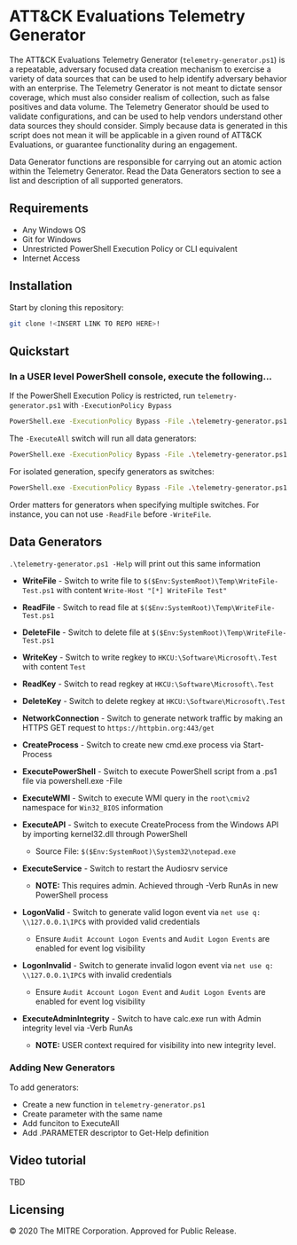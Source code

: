 # ATT&CK Evaluations Telemetry Generator

The ATT&CK Evaluations Telemetry Generator (`telemetry-generator.ps1`) is a repeatable, adversary focused data creation mechanism to exercise a variety of data sources that can be used to help identify adversary behavior with an enterprise. The Telemetry Generator is not meant to dictate sensor coverage, which must also consider realism of collection, such as false positives and data volume. The Telemetry Generator should be used to validate configurations, and can be used to help vendors understand other data sources they should consider. Simply because data is generated in this script does not mean it will be applicable in a given round of ATT&CK Evaluations, or guarantee functionality during an engagement.

Data Generator functions are responsible for carrying out an atomic action within the Telemetry Generator. Read the Data Generators section to see a list and description of all supported generators.

## Requirements

* Any Windows OS
* Git for Windows
* Unrestricted PowerShell Execution Policy or CLI equivalent
* Internet Access

## Installation

Start by cloning this repository:
```Bash
git clone !<INSERT LINK TO REPO HERE>!
```

## Quickstart
### In a USER level PowerShell console, execute the following...

If the PowerShell Execution Policy is restricted, run `telemetry-generator.ps1` with `-ExecutionPolicy Bypass`
```Bash
PowerShell.exe -ExecutionPolicy Bypass -File .\telemetry-generator.ps1
```

The `-ExecuteAll` switch will run all data generators:
```Bash
PowerShell.exe -ExecutionPolicy Bypass -File .\telemetry-generator.ps1 -ExecuteAll
```

For isolated generation, specify generators as switches:
```Bash
PowerShell.exe -ExecutionPolicy Bypass -File .\telemetry-generator.ps1 -WriteFile -ReadFile -DeleteFile
```

Order matters for generators when specifying multiple switches. For instance, you can not use `-ReadFile` before `-WriteFile`.


## Data Generators
`.\telemetry-generator.ps1 -Help` will print out this same information

- **WriteFile** - Switch to write file to `$($Env:SystemRoot)\Temp\WriteFile-Test.ps1` with content `Write-Host "[*] WriteFile Test"`

- **ReadFile** - Switch to read file at `$($Env:SystemRoot)\Temp\WriteFile-Test.ps1`

- **DeleteFile** - Switch to delete file at `$($Env:SystemRoot)\Temp\WriteFile-Test.ps1`

- **WriteKey** - Switch to write regkey to `HKCU:\Software\Microsoft\.Test` with content `Test`

- **ReadKey** - Switch to read regkey at `HKCU:\Software\Microsoft\.Test`

- **DeleteKey** - Switch to delete regkey at `HKCU:\Software\Microsoft\.Test`

- **NetworkConnection** - Switch to generate network traffic by making an HTTPS GET request to `https://httpbin.org:443/get`

- **CreateProcess** - Switch to create new cmd.exe process via Start-Process

- **ExecutePowerShell** - Switch to execute PowerShell script from a .ps1 file via powershell.exe -File

- **ExecuteWMI** - Switch to execute WMI query in the `root\cmiv2` namespace for `Win32_BIOS` information

- **ExecuteAPI** - Switch to execute CreateProcess from the Windows API by importing kernel32.dll through PowerShell
   - Source File: `$($Env:SystemRoot)\System32\notepad.exe`

- **ExecuteService** - Switch to restart the Audiosrv service
   - **NOTE:** This requires admin. Achieved through -Verb RunAs in new PowerShell process

- **LogonValid** - Switch to generate valid logon event via `net use q: \\127.0.0.1\IPC$` with provided valid credentials
   - Ensure `Audit Account Logon Events` and `Audit Logon Events` are enabled for event log visibility

- **LogonInvalid** - Switch to generate invalid logon event via `net use q: \\127.0.0.1\IPC$` with invalid credentials
   - Ensure `Audit Account Logon Event` and `Audit Logon Events` are enabled for event log visibility

- **ExecuteAdminIntegrity** - Switch to have calc.exe run with Admin integrity level via -Verb RunAs
   -  **NOTE:** USER context required for visibility into new integrity level.

### Adding New Generators
To add generators:
   - Create a new function in `telemetry-generator.ps1`
   - Create parameter with the same name
   - Add funciton to ExecuteAll
   - Add .PARAMETER descriptor to Get-Help definition

## Video tutorial

TBD

## Licensing

© 2020 The MITRE Corporation. Approved for Public Release.
